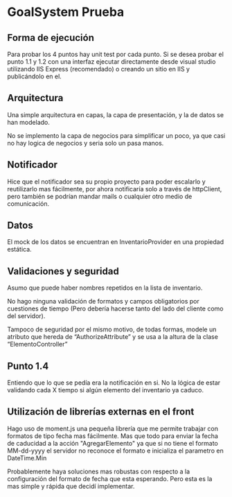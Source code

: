 # GoalSystem Prueba

## Forma de ejecución
Para probar los 4 puntos hay unit test por cada punto.
Si se desea probar el punto 1.1 y 1.2 con una interfaz ejecutar directamente desde visual studio utilizando IIS Express (recomendado) o creando un sitio en IIS y publicándolo en el.

## Arquitectura
Una simple arquitectura en capas, la capa de presentación, y la de datos se han modelado. 

No se implemento la capa de negocios para simplificar un poco, ya que casi no hay logica de negocios y seria solo un pasa manos.

## Notificador
Hice que el notificador sea su propio proyecto para poder escalarlo y reutilizarlo mas fácilmente, por ahora notificaría solo a través de httpClient, pero también se podrían mandar mails o cualquier otro medio de comunicación.

## Datos
El mock de los datos se encuentran en InventarioProvider en una propiedad estática.

## Validaciones y seguridad
Asumo que puede haber nombres repetidos en la lista de inventario.

No hago ninguna validación de formatos y campos obligatorios por cuestiones de tiempo (Pero debería hacerse tanto del lado del cliente como del servidor).

Tampoco de seguridad por el mismo motivo, de todas formas, modele un atributo que hereda de “AuthorizeAttribute” y se usa a la altura de la clase “ElementoController” 	

## Punto 1.4
Entiendo que lo que se pedía era la notificación en si. No la lógica de estar validando cada X tiempo si algún elemento del inventario ya caduco.

## Utilización de librerías externas en el front
Hago uso de moment.js una pequeña librería que me permite trabajar con formatos de tipo fecha mas fácilmente. 
Mas que todo para enviar la fecha de caducidad a la acción "AgregarElemento" ya que si no tiene el formato MM-dd-yyyy el servidor no reconoce el formato e inicializa el parametro en DateTime.Min

Probablemente haya soluciones mas robustas con respecto a la configuración del formato de fecha que esta esperando. Pero esta es la mas simple y rápida que decidí implementar.

